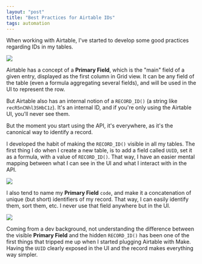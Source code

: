 ```yaml
---
layout: "post"
title: "Best Practices for Airtable IDs"
tags: automation
---
```


When working with Airtable, I've started to develop some good practices regarding IDs in my tables.

![](./01-40e7820dce.png)

Airtable has a concept of a **Primary Field**, which is the "main" field of a given entry, displayed as the first column in Grid view. It can be any field of the table (even a formula aggregating several fields), and will be used in the UI to represent the row.

But Airtable also has an internal notion of a `RECORD_ID()` (a string like `recR5nCNhl3SHbC1z`). It's an internal ID, and if you're only using the Airtable UI, you'll never see them.

But the moment you start using the API, it's everywhere, as it's the canonical way to identify a record.

I developed the habit of making the `RECORD_ID()` visible in all my tables. The first thing I do when I create a new table, is to add a field called `UUID`, set it as a formula, with a value of `RECORD_ID()`. That way, I have an easier mental mapping between what I can see in the UI and what I interact with in the API.

![](./02-b0a59845e4.png)

I also tend to name my **Primary Field** `code`, and make it a concatenation of unique (but short) identifiers of my record. That way, I can easily identify them, sort them, etc. I never use that field anywhere but in the UI.

![](./03-6fa6de0104.png)

Coming from a dev background, not understanding the difference between the visible **Primary Field** and the hidden `RECORD_ID()` has been one of the first things that tripped me up when I started plugging Airtable with Make. Having the `UUID` clearly exposed in the UI and the record makes everything way simpler.